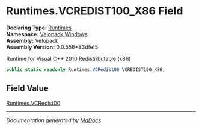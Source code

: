 ﻿<!--  
  <auto-generated>   
    The contents of this file were generated by a tool.  
    Changes to this file may be list if the file is regenerated  
  </auto-generated>   
-->

# Runtimes.VCREDIST100\_X86 Field

**Declaring Type:** [Runtimes](../index.md)  
**Namespace:** [Velopack.Windows](../../index.md)  
**Assembly:** Velopack  
**Assembly Version:** 0.0.556+83dfef5

 Runtime for Visual C++ 2010 Redistributable (x86) 

```csharp
public static readonly Runtimes.VCRedist00 VCREDIST100_X86;
```

## Field Value

[Runtimes.VCRedist00](../VCRedist00/index.md)

___

*Documentation generated by [MdDocs](https://github.com/ap0llo/mddocs)*
